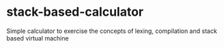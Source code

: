 # stack-based-calculator

Simple calculator to exercise the concepts of lexing, compilation and stack based virtual machine
